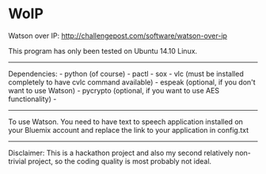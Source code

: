 # WoIP
Watson over IP: http://challengepost.com/software/watson-over-ip

This program has only been tested on Ubuntu 14.10 Linux.

---
Dependencies:
	- python (of course)
	- pactl
	- sox
	- vlc (must be installed completely to have cvlc command available)
	- espeak (optional, if you don't want to use Watson)
	- pycrypto (optional, if you want to use AES functionality)
	- 
	
-----
To use Watson. You need to have text to speech application installed on your Bluemix account and replace the link to your application in config.txt

---

Disclaimer: This is a hackathon project and also my second relatively non-trivial project, so the coding quality is most probably not ideal.
